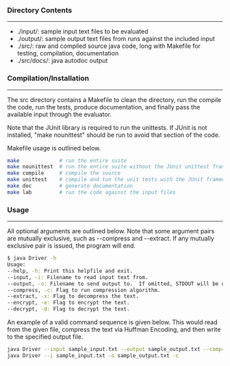 ### Directory Contents  
------------------
*  ./input/: sample input text files to be evaluated
*  ./output/: sample output text files from runs against the included input
*  ./src/: raw and compiled source java code, long with Makefile for testing, compilation, documentation
*  ./src/docs/: java autodoc output

### Compilation/Installation
------------------------
The src directory contains a Makefile to clean the directory, run the compile the code, run the tests, produce documentation, and finally pass the available input through the evaluator.

Note that the JUnit library is required to run the unittests.  If JUnit is not installed, "make nounittest" should be run to avoid that section of the code.

Makefile usage is outlined below.
```bash
make             # run the entire suite
make nounittest  # run the entire suite without the JUnit unittest framework
make compile     # compile the source
make unittest    # compile and tun the unit tests with the JUnit framework
make doc         # generate documentation
make lab         # run the code against the input files
```

### Usage
---------

All optional arguments are outlined below.  Note that some argument pairs are
mutually exclusive, such as --compress and --extract.  If any mutually exclusive
pair is issued, the program will end.  

```bash
$ java Driver -h
Usage:
--help, -h: Print this helpfile and exit.
--input, -i: Filename to read input text from.
--output, -o: Filename to send output to.  If omitted, STDOUT will be used.
--compress, -c: Flag to run compression algorithm.
--extract, -x: Flag to decompress the text.
--encrypt, -e: Flag to encrypt the text.
--decrypt, -d: Flag to decrypt the text.


```

An example of a valid command sequence is given below.  This would read from
the given file, compress the text via Huffman Encoding, and then write to the
specified output file.
```bash
java Driver --input sample_input.txt --output sample_output.txt --compress
java Driver --i sample_input.txt -o sample_output.txt -c
```
